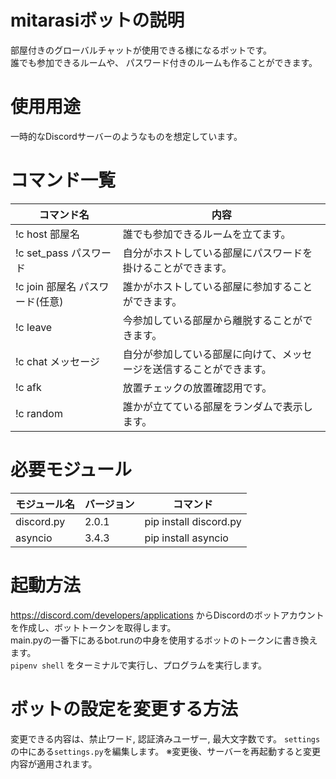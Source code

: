 # mitarasiボットの説明
部屋付きのグローバルチャットが使用できる様になるボットです。  
誰でも参加できるルームや、 パスワード付きのルームも作ることができます。

# 使用用途
一時的なDiscordサーバーのようなものを想定しています。

# コマンド一覧
| コマンド名                      | 内容                                                                 | 
| ------------------------------- | -------------------------------------------------------------------- | 
| !c host 部屋名                  | 誰でも参加できるルームを立てます。                                   | 
| !c set_pass パスワード          | 自分がホストしている部屋にパスワードを掛けることができます。         | 
| !c join 部屋名 パスワード(任意) | 誰かがホストしている部屋に参加することができます。                   | 
| !c leave                        | 今参加している部屋から離脱することができます。                       | 
| !c chat メッセージ              | 自分が参加している部屋に向けて、メッセージを送信することができます。 | 
| !c afk                          | 放置チェックの放置確認用です。                                       | 
| !c random                       | 誰かが立てている部屋をランダムで表示します。                         | 

# 必要モジュール
| モジュール名 | バージョン | コマンド               | 
| ------------ | ---------- | ---------------------- | 
| discord.py   | 2.0.1      | pip install discord.py | 
| asyncio      | 3.4.3      | pip install asyncio    | 

# 起動方法
https://discord.com/developers/applications からDiscordのボットアカウントを作成し、ボットトークンを取得します。  
main.pyの一番下にあるbot.runの中身を使用するボットのトークンに書き換えます。  
```pipenv shell``` をターミナルで実行し、プログラムを実行します。

# ボットの設定を変更する方法
変更できる内容は、禁止ワード, 認証済みユーザー, 最大文字数です。
```settings```の中にある```settings.py```を編集します。
※変更後、サーバーを再起動すると変更内容が適用されます。
